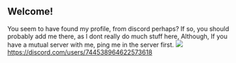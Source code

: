 ## Welcome!
You seem to have found my profile, from discord perhaps?
If so, you should probably add me there, as I dont really do much stuff here, Although, If you have a mutual server with me, ping me in the server first.
![](https://komarev.com/ghpvc/?username=MaxwellTheGoober)
https://discord.com/users/744538964622573618
